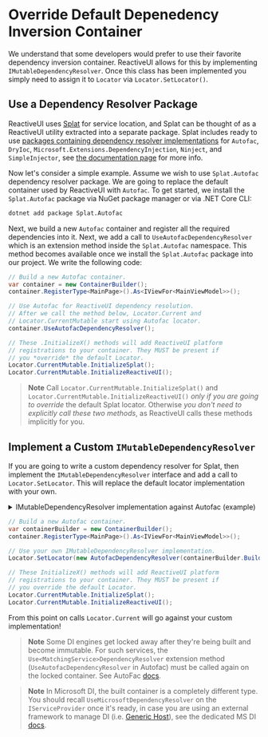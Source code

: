 # Override Default Depenedency Inversion Container

We understand that some developers would prefer to use their favorite dependency inversion container. ReactiveUI allows for this by implementing `IMutableDependencyResolver`. Once this class has been implemented you simply need to assign it to `Locator` via `Locator.SetLocator()`. 

## Use a Dependency Resolver Package

ReactiveUI uses [Splat](https://github.com/reactiveui/splat) for service location, and Splat can be thought of as a ReactiveUI utility extracted into a separate package. Splat includes ready to use [packages containing dependency resolver implementations](https://github.com/reactiveui/splat#dependency-resolver-packages) for `Autofac`, `DryIoc`, `Microsoft.Extensions.DependencyInjection`, `Ninject`, and `SimpleInjector`, see [the documentation page](https://github.com/reactiveui/splat#dependency-resolver-packages) for more info.

Now let's consider a simple example. Assume we wish to use `Splat.Autofac` dependency resolver package. We are going to replace the default container used by ReactiveUI with `Autofac`. To get started, we install the `Splat.Autofac` package via NuGet package manager or via .NET Core CLI:

```sh
dotnet add package Splat.Autofac
```

Next, we build a new `Autofac` container and register all the required dependencies into it. Next, we add a call to `UseAutofacDependencyResolver` which is an extension method inside the `Splat.Autofac` namespace. This method becomes available once we install the `Splat.Autofac` package into our project. We write the following code:

```cs
// Build a new Autofac container.
var container = new ContainerBuilder();
container.RegisterType<MainPage>().As<IViewFor<MainViewModel>>();

// Use Autofac for ReactiveUI dependency resolution.
// After we call the method below, Locator.Current and
// Locator.CurrentMutable start using Autofac locator.
container.UseAutofacDependencyResolver();

// These .InitializeX() methods will add ReactiveUI platform 
// registrations to your container. They MUST be present if
// you *override* the default Locator.
Locator.CurrentMutable.InitializeSplat();
Locator.CurrentMutable.InitializeReactiveUI();
```

> **Note** Call `Locator.CurrentMutable.InitializeSplat()` and `Locator.CurrentMutable.InitializeReactiveUI()` *only if you are going to override* the default Splat locator. Otherwise *you don't need to explicitly call these two methods*, as ReactiveUI calls these methods implicitly for you.

## Implement a Custom `IMutableDependencyResolver`

If you are going to write a custom dependency resolver for Splat, then implement the `IMutableDependencyResolver` interface and add a call to `Locator.SetLocator`. This will replace the default locator implementation with your own.

<details><summary>IMutableDependencyResolver implementation against Autofac (example)</summary>

```csharp
public class AutofacDependencyResolver : IMutableDependencyResolver
{
    private readonly IContainer _container;

    public AutofacDependencyResolver(IContainer container)
    {
        _container = container;
    }

    public object GetService(Type serviceType, string contract = null)
    {
        try
        {
            return string.IsNullOrEmpty(contract)
                ? _container.Resolve(serviceType)
                : _container.ResolveNamed(contract, serviceType);
        }
        catch (DependencyResolutionException)
        {
            return null;
        }
    }

    public IEnumerable<object> GetServices(Type serviceType, string contract = null)
    {
        try
        {
            var enumerableType = typeof(IEnumerable<>).MakeGenericType(serviceType);
            object instance = string.IsNullOrEmpty(contract)
                ? _container.Resolve(enumerableType)
                : _container.ResolveNamed(contract, enumerableType);
            return ((IEnumerable)instance).Cast<object>();
        }
        catch (DependencyResolutionException)
        {
            return null;
        }
    }

    public void Register(Func<object> factory, Type serviceType, string contract = null)
    {
        var builder = new ContainerBuilder();
        if (string.IsNullOrEmpty(contract))
        {
            builder.Register(x => factory()).As(serviceType).AsImplementedInterfaces();
        }
        else
        {
            builder.Register(x => factory()).Named(contract, serviceType).AsImplementedInterfaces();
        }

        builder.Update(_container);
    }

    public IDisposable ServiceRegistrationCallback(Type serviceType, string contract, Action<IDisposable> callback)
    {
        // this method is not used by RxUI
        throw new NotImplementedException();
    }

    public void Dispose()
    {
        _container.Dispose();
    }
}
```
</details>

```csharp
// Build a new Autofac container.
var containerBuilder = new ContainerBuilder();
container.RegisterType<MainPage>().As<IViewFor<MainViewModel>>();

// Use your own IMutableDependencyResolver implementation.
Locator.SetLocator(new AutofacDependencyResolver(containerBuilder.Build()));

// These InitializeX() methods will add ReactiveUI platform 
// registrations to your container. They MUST be present if
// you override the default Locator.
Locator.CurrentMutable.InitializeSplat();
Locator.CurrentMutable.InitializeReactiveUI();
``` 

From this point on calls `Locator.Current` will go against your custom implementation!

> **Note** Some DI engines get locked away after they're being built and become immutable. For such services, the `Use<MatchingService>DependencyResolver` extension method (`UseAutofacDependencyResolver` in Autofac) must be called again on the locked container. See AutoFac [docs](https://github.com/reactiveui/splat/tree/main/src/Splat.Autofac).

> **Note** In Microsoft DI, the built container is a completely different type. You should recall `UseMicrosoftDependencyResolver` on the `IServiceProvider` once it's ready, in case you are using an external framework to manage DI (i.e. [Generic Host](https://docs.microsoft.com/en-us/aspnet/core/fundamentals/host/generic-host?view=aspnetcore-2.2#configureservices)), see the dedicated MS DI [docs](https://github.com/reactiveui/splat/tree/main/src/Splat.Microsoft.Extensions.DependencyInjection).
